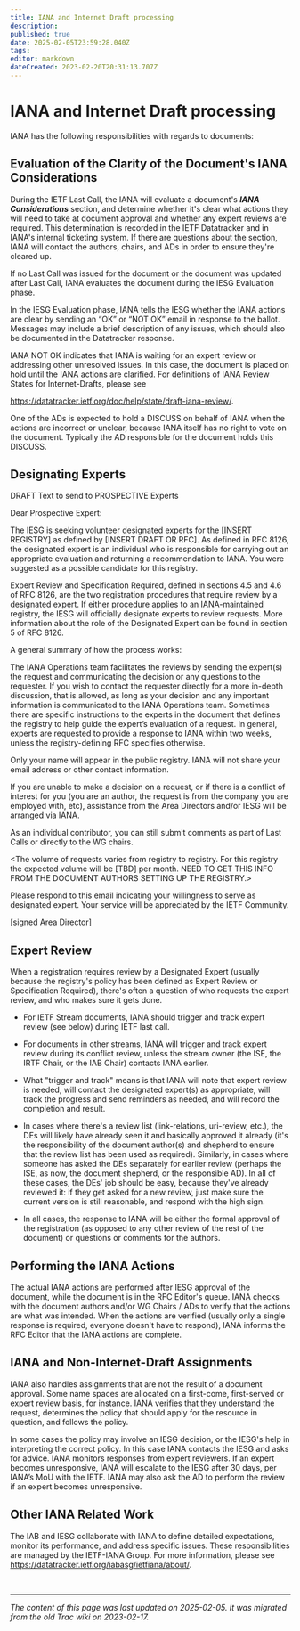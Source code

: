 ```yaml
---
title: IANA and Internet Draft processing
description: 
published: true
date: 2025-02-05T23:59:28.040Z
tags: 
editor: markdown
dateCreated: 2023-02-20T20:31:13.707Z
---
```


# IANA and Internet Draft processing

IANA has the following responsibilities with regards to documents:

## Evaluation of the Clarity of the Document's IANA Considerations

During the IETF Last Call, the IANA will evaluate a document's ***IANA Considerations*** section, and determine whether it's clear what actions they will need to take at document approval and whether any expert reviews are required. This determination is recorded in the IETF Datatracker and in IANA's internal ticketing system. If there are questions about the section, IANA will contact the authors, chairs, and ADs in order to ensure they're cleared up.

If no Last Call was issued for the document or the document was updated after Last Call, IANA evaluates the document during the IESG Evaluation phase.

In the IESG Evaluation phase, IANA tells the IESG whether the IANA actions are clear by sending an “OK” or “NOT OK” email in response to the ballot. Messages may include a brief description of any issues, which should also be documented in the Datatracker response.

IANA NOT OK indicates that IANA is waiting for an expert review or addressing other unresolved issues. In this case, the document is placed on hold until the IANA actions are clarified. For definitions of IANA Review States for Internet-Drafts, please see

https://datatracker.ietf.org/doc/help/state/draft-iana-review/.

One of the ADs is expected to hold a DISCUSS on behalf of IANA when the actions are incorrect or unclear, because IANA itself has no right to vote on the document. Typically the AD responsible for the document holds this DISCUSS. 

## Designating Experts

DRAFT Text to send to PROSPECTIVE Experts

Dear Prospective Expert:

The IESG is seeking volunteer designated experts for the [INSERT REGISTRY] as defined by [INSERT DRAFT OR RFC]. As defined in RFC 8126, the designated expert is an individual who is responsible for carrying out an appropriate evaluation and returning a recommendation to IANA. You were suggested as a possible candidate for this registry.

Expert Review and Specification Required, defined in sections 4.5 and 4.6 of RFC 8126, are the two registration procedures that require review by a designated expert. If either procedure applies to an IANA-maintained registry, the IESG will officially designate experts to review requests. More information about the role of the Designated Expert can be found in section 5 of RFC 8126.

A general summary of how the process works:

The IANA Operations team facilitates the reviews by sending the expert(s) the request and communicating the decision or any questions to the requester. If you wish to contact the requester directly for a more in-depth discussion, that is allowed, as long as your decision and any important information is communicated to the IANA Operations team. Sometimes there are specific instructions to the experts in the document that defines the registry to help guide the expert’s evaluation of a request. In general, experts are requested to provide a response to IANA within two weeks, unless the registry-defining RFC specifies otherwise.

Only your name will appear in the public registry. IANA will not share your email address or other contact information.

If you are unable to make a decision on a request, or if there is a conflict of interest for you (you are an author, the request is from the company you are employed with, etc), assistance from the Area Directors and/or IESG will be arranged via IANA.

As an individual contributor, you can still submit comments as part of Last Calls or directly to the WG chairs.


<The volume of requests varies from registry to registry. For this registry the expected volume will be [TBD] per month. NEED TO GET THIS INFO FROM THE DOCUMENT AUTHORS SETTING UP THE REGISTRY.>

Please respond to this email indicating your willingness to serve as designated expert. Your service will be appreciated by the IETF Community.

[signed Area Director]

## Expert Review

When a registration requires review by a Designated Expert (usually because the registry's policy has been defined as Expert Review or Specification Required), there's often a question of who requests the expert review, and who makes sure it gets done.

 -   For IETF Stream documents, IANA should trigger and track expert review (see below) during IETF last call. 

 -   For documents in other streams, IANA will trigger and track expert review during its conflict review, unless the stream owner (the ISE, the IRTF Chair, or the IAB Chair) contacts IANA earlier. 

 -   What "trigger and track" means is that IANA will note that expert review is needed, will contact the designated expert(s) as appropriate, will track the progress and send reminders as needed, and will record the completion and result.

  -  In cases where there's a review list (link-relations, uri-review, etc.), the DEs will likely have already seen it and basically approved it already (it's the responsibility of the document author(s) and shepherd to ensure that the review list has been used as required). Similarly, in cases where someone has asked the DEs separately for earlier review (perhaps the ISE, as now, the document shepherd, or the responsible AD). In all of these cases, the DEs' job should be easy, because they've already reviewed it: if they get asked for a new review, just make sure the current version is still reasonable, and respond with the high sign. 

 -   In all cases, the response to IANA will be either the formal approval of the registration (as opposed to any other review of the rest of the document) or questions or comments for the authors.

## Performing the IANA Actions

The actual IANA actions are performed after IESG approval of the document, while the document is in the RFC Editor's queue. IANA checks with the document authors and/or WG Chairs / ADs to verify that the actions are what was intended. When the actions are verified (usually only a single response is required, everyone doesn't have to respond), IANA informs the RFC Editor that the IANA actions are complete.

## IANA and Non-Internet-Draft Assignments

IANA also handles assignments that are not the result of a document approval. Some name spaces are allocated on a first-come, first-served or expert review basis, for instance. IANA verifies that they understand the request, determines the policy that should apply for the resource in question, and follows the policy.

In some cases the policy may involve an IESG decision, or the IESG's help in interpreting the correct policy. In this case IANA contacts the IESG and asks for advice. IANA monitors responses from expert reviewers. If an expert becomes unresponsive, IANA will escalate to the IESG after 30 days, per IANA’s MoU with the IETF. IANA may also ask the AD to perform the review if an expert becomes unresponsive. 


## Other IANA Related Work

The IAB and IESG collaborate with IANA to define detailed expectations, monitor its performance, and address specific issues. These responsibilities are managed by the IETF-IANA Group. For more information, please see https://datatracker.ietf.org/iabasg/ietfiana/about/. 

&nbsp;
&nbsp;
&nbsp;

---

*The content of this page was last updated on 2025-02-05. It was migrated from the old Trac wiki on 2023-02-17.*
